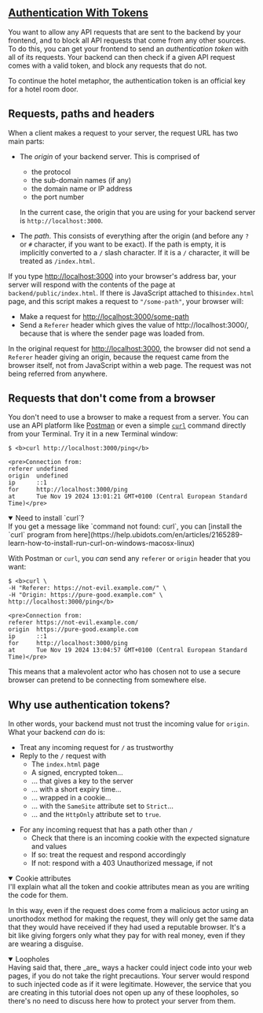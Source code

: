 <!-- Authentication with tokens -->
<section
	id="authentication-with-tokens"
	aria-labelledby="authentication-with-tokens"
	data-item="Authentication"
>
	<h2><a href="#authentication-with-tokens">Authentication With Tokens</a></h2>
	
You want to allow any API requests that are sent to the backend by your frontend, and to block all API requests that come from any other sources. To do this, you can get your frontend to send an _authentication token_ with all of its requests. Your backend can then check if a given API request comes with a valid token, and block any requests that do not.

To continue the hotel metaphor, the authentication token is an official key for a hotel room door.

## Requests, paths and headers

When a client makes a request to your server, the request URL has two main parts:

- The _origin_ of your backend server. This is comprised of 
	- the protocol
	- the sub-domain names (if any)
	- the domain name or IP address
	- the port number
	
	In the current case, the origin that you are using for your backend server is `http://localhost:3000`.
- The _path_. This consists of everything after the origin (and before any `?` or `#` character, if you want to be exact). If the path is empty, it is implicitly converted to a `/` slash character. If it is a `/` character, it will be treated as `/index.html`.

If you type [http://localhost:3000](`http://localhost:3000`) into your browser's address bar, your server will respond with the contents of the page at `backend/public/index.html`. If there is JavaScript attached to this`index.html` page, and this script makes a request to `"/some-path"`, your browser will:

- Make a request for [http://localhost:3000/some-path](http://localhost:3000/some-path)
- Send a `Referer` header which gives the value of http://localhost:3000/, because that is where the sender page was loaded from.

In the original request for  [http://localhost:3000](`http://localhost:3000`), the browser did not send a `Referer` header giving an origin, because the request came from the browser itself, not from JavaScript within a web page. The request was not being referred from anywhere.

## Requests that don't come from a browser

You don't need to use a browser to make a request from a server. You can use an API platform like [Postman](https://www.postman.com/) or even a simple [`curl`](https://curl.se/docs/tutorial.html) command directly from your Terminal. Try it in a new Terminal window:

```bash-w
$ <b>curl http://localhost:3000/ping</b>

<pre>Connection from:
referer undefined
origin  undefined
ip      ::1
for     http://localhost:3000/ping
at      Tue Nov 19 2024 13:01:21 GMT+0100 (Central European Standard Time)</pre>
```

<details class="tip" open>
<summary>Need to install `curl`?</summary>
If you get a message like `command not found: curl`, you can [install the `curl` program from here](https://help.ubidots.com/en/articles/2165289-learn-how-to-install-run-curl-on-windows-macosx-linux)

</details>

With Postman or `curl`, you _can_ send any `referer` or `origin` header that you want:

```bash-w
$ <b>curl \
-H "Referer: https://not-evil.example.com/" \
-H "Origin: https://pure-good.example.com" \
http://localhost:3000/ping</b>

<pre>Connection from:
referer https://not-evil.example.com/
origin  https://pure-good.example.com
ip      ::1
for     http://localhost:3000/ping
at      Tue Nov 19 2024 13:04:57 GMT+0100 (Central European Standard Time)</pre>   
```

This means that a malevolent actor who has chosen not to use a secure browser can pretend to be connecting from somewhere else.

## Why use authentication tokens?

In other words, your backend must not trust the incoming value for `origin`. What your backend _can_ do is:

* Treat any incoming request for `/` as trustworthy
* Reply to the `/` request with
	* The `index.html` page
	* A signed, encrypted token... 
	* ... that gives a key to the server
	* ... with a short expiry time...
	* ... wrapped in a cookie...
	* ... with the `SameSite` attribute set to `Strict`...
	* ... and the `HttpOnly` attribute set to `true`.
- For any incoming request that has a path other than `/`
	- Check that there is an incoming cookie with the expected signature and values
	- If so: treat the request and respond accordingly
	- If not: respond with a 403 Unauthorized message, if not

<details class="note" open>
<summary>Cookie attributes</summary>
I'll explain what all the token and cookie attributes mean as you are writing the code for them.

</details>

In this way, even if the request does come from a malicious actor using an unorthodox method for making the request, they will only get the same data that they would have received if they had used a reputable browser. It's a bit like giving forgers only what they pay for with real money, even if they are wearing a disguise.

<details class="warn" open>
<summary>Loopholes</summary>
Having said that, there _are_ ways a hacker could inject code into your web pages, if you do not take the right precautions. Your server would respond to such injected code as if it were legitimate. However, the service that you are creating in this tutorial does not open up any of these loopholes, so there's no need to discuss here how to protect your server from them.

</details>
</section>